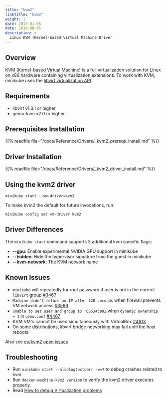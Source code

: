 ```yaml
---
title: "kvm2"
linkTitle: "kvm2"
weight: 1
date: 2017-01-05
date: 2018-08-05
description: >
  Linux KVM (Kernel-based Virtual Machine Driver
---
```


## Overview

[KVM (Kernel-based Virtual Machine)](https://www.linux-kvm.org/page/Main_Page) is a full virtualization solution for Linux on x86 hardware containing virtualization extensions. To work with KVM, minikube uses the [libvirt virtualization API](https://libvirt.org/)

## Requirements

- libvirt v1.3.1 or higher
- qemu-kvm v2.0 or higher

## Prerequisites Installation

{{% readfile file="/docs/Reference/Drivers/_kvm2_prereqs_install.md" %}}

## Driver Installation

{{% readfile file="/docs/Reference/Drivers/_kvm2_driver_install.md" %}}

## Using the kvm2 driver

```shell
minikube start --vm-driver=kvm2
```
To make kvm2 the default for future invocations, run:

```shell
minikube config set vm-driver kvm2
```

## Driver Differences

The `minikube start` command supports 3 additional kvm specific flags:

* **\--gpu**: Enable experimental NVIDIA GPU support in minikube
* **\--hidden**: Hide the hypervisor signature from the guest in minikube
* **\--kvm-network**:  The KVM network name

## Known Issues

* `minikube` will repeatedly for root password if user is not in the correct `libvirt` group [#3467](https://github.com/kubernetes/minikube/issues/3467)
* `Machine didn't return an IP after 120 seconds` when firewall prevents VM network access [#3566](https://github.com/kubernetes/minikube/issues/3566)
* `unable to set user and group to '65534:992` when `dynamic ownership = 1` in `qemu.conf` [#4467](https://github.com/kubernetes/minikube/issues/4467) 
* KVM VM's cannot be used simultaneously with VirtualBox  [#4913](https://github.com/kubernetes/minikube/issues/4913)
* On some distributions, libvirt bridge networking may fail until the host reboots

Also see [co/kvm2 open issues](https://github.com/kubernetes/minikube/labels/co%2Fkvm2)

## Troubleshooting

* Run `minikube start --alsologtostderr -v=7` to debug crashes related to kvm
* Run `docker-machine-kvm2 version` to verify the kvm2 driver executes properly.
* Read [How to debug Virtualization problems](https://fedoraproject.org/wiki/How_to_debug_Virtualization_problems)
 
